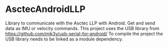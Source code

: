 # AsctecAndroidLLP
Library to communicate with the Asctec LLP with Android. Get and send data as IMU or velocity commands.
This project uses the USB library from https://github.com/mik3y/usb-serial-for-android/
To compile the project the USB library needs to be linked as a module dependency.
